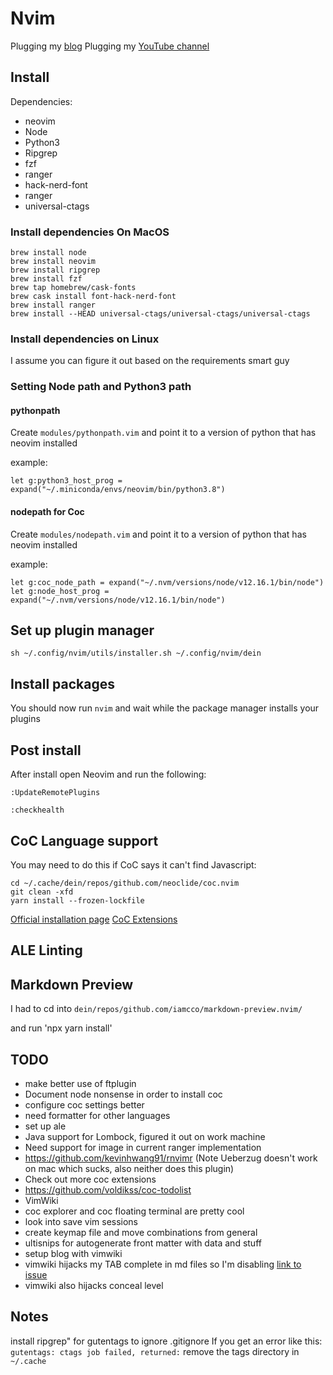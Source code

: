 # Nvim

Plugging my [blog](chrisatmachine.com)
Plugging my [YouTube channel](https://www.youtube.com/channel/UCS97tchJDq17Qms3cux8wcA)

## Install 

Dependencies:

- neovim
- Node
- Python3
- Ripgrep
- fzf
- ranger
- hack-nerd-font
- ranger
- universal-ctags

### Install dependencies On MacOS

```
brew install node
brew install neovim
brew install ripgrep
brew install fzf
brew tap homebrew/cask-fonts
brew cask install font-hack-nerd-font
brew install ranger
brew install --HEAD universal-ctags/universal-ctags/universal-ctags
```

### Install dependencies on Linux

I assume you can figure it out based on the requirements smart guy

### Setting Node path and Python3 path

#### pythonpath

Create `modules/pythonpath.vim` and point it to a version of python that has neovim installed

example:

```
let g:python3_host_prog = expand("~/.miniconda/envs/neovim/bin/python3.8")
```

#### nodepath for Coc

Create `modules/nodepath.vim` and point it to a version of python that has neovim installed

example:

```
let g:coc_node_path = expand("~/.nvm/versions/node/v12.16.1/bin/node")
let g:node_host_prog = expand("~/.nvm/versions/node/v12.16.1/bin/node")
```

## Set up plugin manager

```
sh ~/.config/nvim/utils/installer.sh ~/.config/nvim/dein
```

## Install packages

You should now run `nvim` and wait while the package manager installs your plugins


## Post install

After install open Neovim and run the following:

```
:UpdateRemotePlugins

:checkhealth
```

## CoC Language support


You may need to do this if CoC says it can't find Javascript:

```
cd ~/.cache/dein/repos/github.com/neoclide/coc.nvim
git clean -xfd
yarn install --frozen-lockfile
```

[Official installation page](https://github.com/neoclide/coc.nvim/wiki/Install-coc.nvim)
[CoC Extensions](https://github.com/neoclide/coc.nvim/wiki/Using-coc-extensions)

## ALE Linting

## Markdown Preview

I had to cd into `dein/repos/github.com/iamcco/markdown-preview.nvim/`

and run 'npx yarn install'

## TODO 

- make better use of ftplugin
- Document node nonsense in order to install coc
- configure coc settings better 
- need formatter for other languages
- set up ale
- Java support for Lombock, figured it out on work machine
- Need support for image in current ranger implementation
- https://github.com/kevinhwang91/rnvimr (Note Ueberzug doesn't work on mac which sucks, also neither does this plugin)
- Check out more coc extensions
- https://github.com/voldikss/coc-todolist
- VimWiki
- coc explorer and coc floating terminal are pretty cool
- look into save vim sessions
- create keymap file and move combinations from general
- ultisnips for autogenerate front matter with data and stuff
- setup blog with vimwiki
- vimwiki hijacks my TAB complete in md files so I'm disabling [link to issue](https://github.com/vimwiki/vimwiki/issues/353)
- vimwiki also hijacks conceal level 

## Notes

install ripgrep" for gutentags to ignore .gitignore
If you get an error like this: `gutentags: ctags job failed, returned:` remove the tags directory in `~/.cache`
